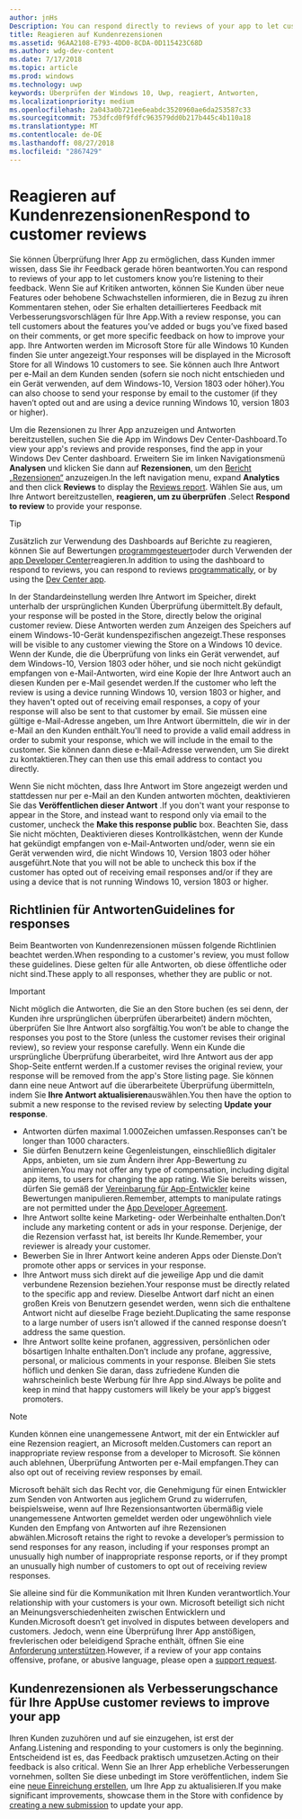 ```yaml
---
author: jnHs
Description: You can respond directly to reviews of your app to let customers know you’re listening to their feedback.
title: Reagieren auf Kundenrezensionen
ms.assetid: 96AA2108-E793-4DD0-8CDA-0D115423C68D
ms.author: wdg-dev-content
ms.date: 7/17/2018
ms.topic: article
ms.prod: windows
ms.technology: uwp
keywords: Überprüfen der Windows 10, Uwp, reagiert, Antworten,
ms.localizationpriority: medium
ms.openlocfilehash: 2a043a0b721ee6eabdc3520960ae6da253587c33
ms.sourcegitcommit: 753dfcd0f9fdfc963579dd0b217b445c4b110a18
ms.translationtype: MT
ms.contentlocale: de-DE
ms.lasthandoff: 08/27/2018
ms.locfileid: "2867429"
---
```

# <a name="respond-to-customer-reviews"></a><span data-ttu-id="f82d6-103">Reagieren auf Kundenrezensionen</span><span class="sxs-lookup"><span data-stu-id="f82d6-103">Respond to customer reviews</span></span>


<span data-ttu-id="f82d6-104">Sie können Überprüfung Ihrer App zu ermöglichen, dass Kunden immer wissen, dass Sie ihr Feedback gerade hören beantworten.</span><span class="sxs-lookup"><span data-stu-id="f82d6-104">You can respond to reviews of your app to let customers know you’re listening to their feedback.</span></span> <span data-ttu-id="f82d6-105">Wenn Sie auf Kritiken antworten, können Sie Kunden über neue Features oder behobene Schwachstellen informieren, die in Bezug zu ihren Kommentaren stehen, oder Sie erhalten detaillierteres Feedback mit Verbesserungsvorschlägen für Ihre App.</span><span class="sxs-lookup"><span data-stu-id="f82d6-105">With a review response, you can tell customers about the features you’ve added or bugs you’ve fixed based on their comments, or get more specific feedback on how to improve your app.</span></span> <span data-ttu-id="f82d6-106">Ihre Antworten werden im Microsoft Store für alle Windows 10 Kunden finden Sie unter angezeigt.</span><span class="sxs-lookup"><span data-stu-id="f82d6-106">Your responses will be displayed in the Microsoft Store for all Windows 10 customers to see.</span></span> <span data-ttu-id="f82d6-107">Sie können auch Ihre Antwort per e-Mail an dem Kunden senden (sofern sie noch nicht entschieden und ein Gerät verwenden, auf dem Windows-10, Version 1803 oder höher).</span><span class="sxs-lookup"><span data-stu-id="f82d6-107">You can also choose to send your response by email to the customer (if they haven’t opted out and are using a device running Windows 10, version 1803 or higher).</span></span>

<span data-ttu-id="f82d6-108">Um die Rezensionen zu Ihrer App anzuzeigen und Antworten bereitzustellen, suchen Sie die App im Windows Dev Center-Dashboard.</span><span class="sxs-lookup"><span data-stu-id="f82d6-108">To view your app's reviews and provide responses, find the app in your Windows Dev Center dashboard.</span></span> <span data-ttu-id="f82d6-109">Erweitern Sie im linken Navigationsmenü **Analysen** und klicken Sie dann auf **Rezensionen**, um den [Bericht „Rezensionen“](reviews-report.md) anzuzeigen.</span><span class="sxs-lookup"><span data-stu-id="f82d6-109">In the left navigation menu, expand **Analytics** and then click **Reviews** to display the [Reviews report](reviews-report.md).</span></span> <span data-ttu-id="f82d6-110">Wählen Sie aus, um Ihre Antwort bereitzustellen, **reagieren, um zu überprüfen** .</span><span class="sxs-lookup"><span data-stu-id="f82d6-110">Select **Respond to review** to provide your response.</span></span>

> [!TIP]
> <span data-ttu-id="f82d6-111">Zusätzlich zur Verwendung des Dashboards auf Berichte zu reagieren, können Sie auf Bewertungen [programmgesteuert](../monetize/submit-responses-to-app-reviews.md)oder durch Verwenden der [app Developer Center](https://www.microsoft.com/store/apps/dev-center/9nblggh4r5ws)reagieren.</span><span class="sxs-lookup"><span data-stu-id="f82d6-111">In addition to using the dashboard to respond to reviews, you can respond to reviews [programmatically](../monetize/submit-responses-to-app-reviews.md), or by using the [Dev Center app](https://www.microsoft.com/store/apps/dev-center/9nblggh4r5ws).</span></span>

<span data-ttu-id="f82d6-112">In der Standardeinstellung werden Ihre Antwort im Speicher, direkt unterhalb der ursprünglichen Kunden Überprüfung übermittelt.</span><span class="sxs-lookup"><span data-stu-id="f82d6-112">By default, your response will be posted in the Store, directly below the original customer review.</span></span> <span data-ttu-id="f82d6-113">Diese Antworten werden zum Anzeigen des Speichers auf einem Windows-10-Gerät kundenspezifischen angezeigt.</span><span class="sxs-lookup"><span data-stu-id="f82d6-113">These responses will be visible to any customer viewing the Store on a Windows 10 device.</span></span> <span data-ttu-id="f82d6-114">Wenn der Kunde, die die Überprüfung von links ein Gerät verwendet, auf dem Windows-10, Version 1803 oder höher, und sie noch nicht gekündigt empfangen von e-Mail-Antworten, wird eine Kopie der Ihre Antwort auch an diesen Kunden per e-Mail gesendet werden.</span><span class="sxs-lookup"><span data-stu-id="f82d6-114">If the customer who left the review is using a device running Windows 10, version 1803 or higher, and they haven't opted out of receiving email responses, a copy of your response will also be sent to that customer by email.</span></span>  <span data-ttu-id="f82d6-115">Sie müssen eine gültige e-Mail-Adresse angeben, um Ihre Antwort übermitteln, die wir in der e-Mail an den Kunden enthält.</span><span class="sxs-lookup"><span data-stu-id="f82d6-115">You'll need to provide a valid email address in order to submit your response, which we will include in the email to the customer.</span></span> <span data-ttu-id="f82d6-116">Sie können dann diese e-Mail-Adresse verwenden, um Sie direkt zu kontaktieren.</span><span class="sxs-lookup"><span data-stu-id="f82d6-116">They can then use this email address to contact you directly.</span></span>

<span data-ttu-id="f82d6-117">Wenn Sie nicht möchten, dass Ihre Antwort im Store angezeigt werden und stattdessen nur per e-Mail an den Kunden antworten möchten, deaktivieren Sie das **Veröffentlichen dieser Antwort** .</span><span class="sxs-lookup"><span data-stu-id="f82d6-117">If you don't want your response to appear in the Store, and instead want to respond only via email to the customer, uncheck the **Make this response public** box.</span></span> <span data-ttu-id="f82d6-118">Beachten Sie, dass Sie nicht möchten, Deaktivieren dieses Kontrollkästchen, wenn der Kunde hat gekündigt empfangen von e-Mail-Antworten und/oder, wenn sie ein Gerät verwenden wird, die nicht Windows 10, Version 1803 oder höher ausgeführt.</span><span class="sxs-lookup"><span data-stu-id="f82d6-118">Note that you will not be able to uncheck this box if the customer has opted out of receiving email responses and/or if they are using a device that is not running Windows 10, version 1803 or higher.</span></span>

## <a name="guidelines-for-responses"></a><span data-ttu-id="f82d6-119">Richtlinien für Antworten</span><span class="sxs-lookup"><span data-stu-id="f82d6-119">Guidelines for responses</span></span>

<span data-ttu-id="f82d6-120">Beim Beantworten von Kundenrezensionen müssen folgende Richtlinien beachtet werden.</span><span class="sxs-lookup"><span data-stu-id="f82d6-120">When responding to a customer's review, you must follow these guidelines.</span></span> <span data-ttu-id="f82d6-121">Diese gelten für alle Antworten, ob diese öffentliche oder nicht sind.</span><span class="sxs-lookup"><span data-stu-id="f82d6-121">These apply to all responses, whether they are public or not.</span></span>

> [!IMPORTANT]
> <span data-ttu-id="f82d6-122">Nicht möglich die Antworten, die Sie an den Store buchen (es sei denn, der Kunden ihre ursprünglichen überprüfen überarbeitet) ändern möchten, überprüfen Sie Ihre Antwort also sorgfältig.</span><span class="sxs-lookup"><span data-stu-id="f82d6-122">You won’t be able to change the responses you post to the Store (unless the customer revises their original review), so review your response carefully.</span></span> <span data-ttu-id="f82d6-123">Wenn ein Kunde die ursprüngliche Überprüfung überarbeitet, wird Ihre Antwort aus der app Shop-Seite entfernt werden.</span><span class="sxs-lookup"><span data-stu-id="f82d6-123">If a customer revises the original review, your response will be removed from the app's  Store listing page.</span></span> <span data-ttu-id="f82d6-124">Sie können dann eine neue Antwort auf die überarbeitete Überprüfung übermitteln, indem Sie **Ihre Antwort aktualisieren**auswählen.</span><span class="sxs-lookup"><span data-stu-id="f82d6-124">You then have the option to submit a new response to the revised review by selecting **Update your response**.</span></span>

-   <span data-ttu-id="f82d6-125">Antworten dürfen maximal 1.000Zeichen umfassen.</span><span class="sxs-lookup"><span data-stu-id="f82d6-125">Responses can't be longer than 1000 characters.</span></span>
-   <span data-ttu-id="f82d6-126">Sie dürfen Benutzern keine Gegenleistungen, einschließlich digitaler Apps, anbieten, um sie zum Ändern ihrer App-Bewertung zu animieren.</span><span class="sxs-lookup"><span data-stu-id="f82d6-126">You may not offer any type of compensation, including digital app items, to users for changing the app rating.</span></span> <span data-ttu-id="f82d6-127">Wie Sie bereits wissen, dürfen Sie gemäß der [Vereinbarung für App-Entwickler](https://docs.microsoft.com/legal/windows/agreements/app-developer-agreement) keine Bewertungen manipulieren.</span><span class="sxs-lookup"><span data-stu-id="f82d6-127">Remember, attempts to manipulate ratings are not permitted under the [App Developer Agreement](https://docs.microsoft.com/legal/windows/agreements/app-developer-agreement).</span></span>
-   <span data-ttu-id="f82d6-128">Ihre Antwort sollte keine Marketing- oder Werbeinhalte enthalten.</span><span class="sxs-lookup"><span data-stu-id="f82d6-128">Don’t include any marketing content or ads in your response.</span></span> <span data-ttu-id="f82d6-129">Derjenige, der die Rezension verfasst hat, ist bereits Ihr Kunde.</span><span class="sxs-lookup"><span data-stu-id="f82d6-129">Remember, your reviewer is already your customer.</span></span>
-   <span data-ttu-id="f82d6-130">Bewerben Sie in Ihrer Antwort keine anderen Apps oder Dienste.</span><span class="sxs-lookup"><span data-stu-id="f82d6-130">Don’t promote other apps or services in your response.</span></span>
-   <span data-ttu-id="f82d6-131">Ihre Antwort muss sich direkt auf die jeweilige App und die damit verbundene Rezension beziehen.</span><span class="sxs-lookup"><span data-stu-id="f82d6-131">Your response must be directly related to the specific app and review.</span></span> <span data-ttu-id="f82d6-132">Dieselbe Antwort darf nicht an einen großen Kreis von Benutzern gesendet werden, wenn sich die enthaltene Antwort nicht auf dieselbe Frage bezieht.</span><span class="sxs-lookup"><span data-stu-id="f82d6-132">Duplicating the same response to a large number of users isn’t allowed if the canned response doesn’t address the same question.</span></span>
-   <span data-ttu-id="f82d6-133">Ihre Antwort sollte keine profanen, aggressiven, persönlichen oder bösartigen Inhalte enthalten.</span><span class="sxs-lookup"><span data-stu-id="f82d6-133">Don’t include any profane, aggressive, personal, or malicious comments in your response.</span></span> <span data-ttu-id="f82d6-134">Bleiben Sie stets höflich und denken Sie daran, dass zufriedene Kunden die wahrscheinlich beste Werbung für Ihre App sind.</span><span class="sxs-lookup"><span data-stu-id="f82d6-134">Always be polite and keep in mind that happy customers will likely be your app’s biggest promoters.</span></span>

> [!NOTE]
> <span data-ttu-id="f82d6-135">Kunden können eine unangemessene Antwort, mit der ein Entwickler auf eine Rezension reagiert, an Microsoft melden.</span><span class="sxs-lookup"><span data-stu-id="f82d6-135">Customers can report an inappropriate review response from a developer to Microsoft.</span></span> <span data-ttu-id="f82d6-136">Sie können auch ablehnen, Überprüfung Antworten per e-Mail empfangen.</span><span class="sxs-lookup"><span data-stu-id="f82d6-136">They can also opt out of receiving review responses by email.</span></span>
>
> <span data-ttu-id="f82d6-137">Microsoft behält sich das Recht vor, die Genehmigung für einen Entwickler zum Senden von Antworten aus jeglichem Grund zu widerrufen, beispielsweise, wenn auf Ihre Rezensionsantworten übermäßig viele unangemessene Antworten gemeldet werden oder ungewöhnlich viele Kunden den Empfang von Antworten auf ihre Rezensionen abwählen.</span><span class="sxs-lookup"><span data-stu-id="f82d6-137">Microsoft retains the right to revoke a developer’s permission to send responses for any reason, including if your responses prompt an unusually high number of inappropriate response reports, or if they prompt an unusually high number of customers to opt out of receiving review responses.</span></span>

<span data-ttu-id="f82d6-138">Sie alleine sind für die Kommunikation mit Ihren Kunden verantwortlich.</span><span class="sxs-lookup"><span data-stu-id="f82d6-138">Your relationship with your customers is your own.</span></span> <span data-ttu-id="f82d6-139">Microsoft beteiligt sich nicht an Meinungsverschiedenheiten zwischen Entwicklern und Kunden.</span><span class="sxs-lookup"><span data-stu-id="f82d6-139">Microsoft doesn’t get involved in disputes between developers and customers.</span></span> <span data-ttu-id="f82d6-140">Jedoch, wenn eine Überprüfung Ihrer App anstößigen, frevlerischen oder beleidigend Sprache enthält, öffnen Sie eine [Anforderung unterstützen](http://go.microsoft.com/fwlink/p/?LinkID=401178).</span><span class="sxs-lookup"><span data-stu-id="f82d6-140">However, if a review of your app contains offensive, profane, or abusive language, please open a [support request](http://go.microsoft.com/fwlink/p/?LinkID=401178).</span></span>


## <a name="use-customer-reviews-to-improve-your-app"></a><span data-ttu-id="f82d6-141">Kundenrezensionen als Verbesserungschance für Ihre App</span><span class="sxs-lookup"><span data-stu-id="f82d6-141">Use customer reviews to improve your app</span></span>

<span data-ttu-id="f82d6-142">Ihren Kunden zuzuhören und auf sie einzugehen, ist erst der Anfang.</span><span class="sxs-lookup"><span data-stu-id="f82d6-142">Listening and responding to your customers is only the beginning.</span></span> <span data-ttu-id="f82d6-143">Entscheidend ist es, das Feedback praktisch umzusetzen.</span><span class="sxs-lookup"><span data-stu-id="f82d6-143">Acting on their feedback is also critical.</span></span> <span data-ttu-id="f82d6-144">Wenn Sie an Ihrer App erhebliche Verbesserungen vornehmen, sollten Sie diese unbedingt im Store veröffentlichen, indem Sie eine [neue Einreichung erstellen](app-submissions.md), um Ihre App zu aktualisieren.</span><span class="sxs-lookup"><span data-stu-id="f82d6-144">If you make significant improvements, showcase them in the Store with confidence by [creating a new submission](app-submissions.md) to update your app.</span></span>
